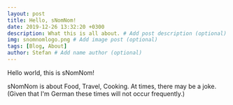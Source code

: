 ```yaml
---
layout: post
title: Hello, sNomNom!
date: 2019-12-26 13:32:20 +0300
description: What this is all about. # Add post description (optional)
img: snomnomlogo.png # Add image post (optional)
tags: [Blog, About]
author: Stefan # Add name author (optional)
---
```

Hello world, this is sNomNom!

sNomNom is about Food, Travel, Cooking. At times, there may be a joke. (Given that I'm German these times will not occur frequently.)
